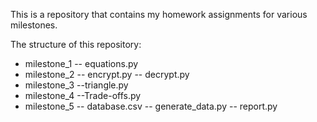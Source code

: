 This is a repository that contains my homework assignments for various milestones.

The structure of this repository:
- milestone_1
-- equations.py
- milestone_2
-- encrypt.py
-- decrypt.py
- milestone_3
--triangle.py
- milestone_4
--Trade-offs.py
- milestone_5
-- database.csv
-- generate_data.py
-- report.py
